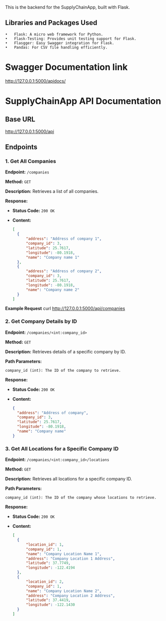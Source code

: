 This is the backend for the SupplyChainApp, built with Flask.

## Libraries and Packages Used

	•	Flask: A micro web framework for Python.
	•	Flask-Testing: Provides unit testing support for Flask.
	•	Flasgger: Easy Swagger integration for Flask.
	•	Pandas: For CSV file handling efficiently.

# Swagger Documentation link
http://127.0.0.1:5000/apidocs/

# SupplyChainApp API Documentation

## Base URL
http://127.0.0.1:5000/api

## Endpoints

### 1. Get All Companies

**Endpoint:** `/companies`

**Method:** `GET`

**Description:** Retrieves a list of all companies.

**Response:**

- **Status Code:** `200 OK`
- **Content:**

  ```json
  [
    {
        "address": "Address of company 1",
        "company_id": 3,
        "latitude": 25.7617,
        "longitude": -80.1918,
        "name": "Company name 1"
    },
    {
        "address": "Address of company 2",
        "company_id": 3,
        "latitude": 25.7617,
        "longitude": -80.1918,
        "name": "Company name 2"
    }
  ]

**Example Request**
curl http://127.0.0.1:5000/api/companies


### 2. Get Company Details by ID

**Endpoint:** `/companies/<int:company_id>`

**Method:** `GET`

**Description:** Retrieves details of a specific company by ID.

**Path Parameters:**

	company_id (int): The ID of the company to retrieve.

**Response:**

- **Status Code:** `200 OK`
- **Content:**

  ```json
  {
    "address": "Address of company",
    "company_id": 3,
    "latitude": 25.7617,
    "longitude": -80.1918,
    "name": "Company name"
  }


### 3. Get All Locations for a Specific Company ID

**Endpoint:** `/companies/<int:company_id>/locations`

**Method:** `GET`

**Description:** Retrieves all locations for a specific company ID.

**Path Parameters:**

	company_id (int): The ID of the company whose locations to retrieve.

**Response:**

- **Status Code:** `200 OK`
- **Content:**

  ```json
  [
    {
        "location_id": 1,
        "company_id": 1,
        "name": "Company Location Name 1",
        "address": "Company Location 1 Address",
        "latitude": 37.7749,
        "longitude": -122.4194
    },
    {
        "location_id": 2,
        "company_id": 1,
        "name": "Company Location Name 2",
        "address": "Company Location 2 Address",
        "latitude": 37.4419,
        "longitude": -122.1430
    }
  ]